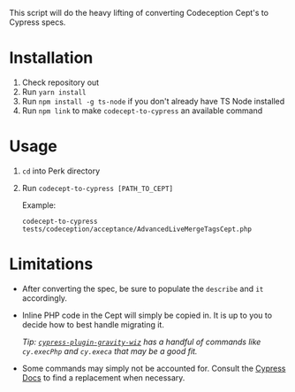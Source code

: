This script will do the heavy lifting of converting Codeception
Cept's to Cypress specs.

# Installation

1. Check repository out
2. Run `yarn install`
3. Run `npm install -g ts-node` if you don't already have TS Node installed
4. Run `npm link` to make `codecept-to-cypress` an available command
   
# Usage

1. `cd` into Perk directory
2. Run `codecept-to-cypress [PATH_TO_CEPT]`
   
   Example:

    ```shell
    codecept-to-cypress tests/codeception/acceptance/AdvancedLiveMergeTagsCept.php
    ```

# Limitations

* After converting the spec, be sure to populate the
  `describe` and `it` accordingly.
* Inline PHP code in the Cept will simply be copied in.
  It is up to you to decide how to best handle migrating it. 
  
  _Tip: [`cypress-plugin-gravity-wiz`](https://github.com/gravitywiz/cypress-plugin-gravity-wiz/blob/main/commands.js) has a handful of commands like `cy.execPhp` and `cy.execa` that may be a good fit._
* Some commands may simply not be accounted for. Consult the [Cypress Docs](https://docs.cypress.io/) to find a replacement when necessary. 